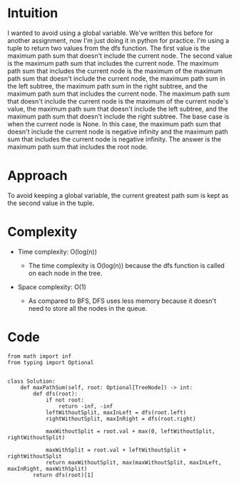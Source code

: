 # Intuition
I wanted to avoid using a global variable. We've written this before for another assignment, now I'm just doing
it in python for practice. I'm using a tuple to return two values from the dfs function. The first value is the
maximum path sum that doesn't include the current node. The second value is the maximum path sum that includes
the current node. The maximum path sum that includes the current node is the maximum of the maximum path sum
that doesn't include the current node, the maximum path sum in the left subtree, the maximum path sum in the
right subtree, and the maximum path sum that includes the current node. The maximum path sum that doesn't include
the current node is the maximum of the current node's value, the maximum path sum that doesn't include the left
subtree, and the maximum path sum that doesn't include the right subtree. The base case is when the current node
is None. In this case, the maximum path sum that doesn't include the current node is negative infinity and the
maximum path sum that includes the current node is negative infinity. The answer is the maximum path sum that
includes the root node.

# Approach
To avoid keeping a global variable, the current greatest path sum is kept as the second value in the tuple.

# Complexity
- Time complexity: O(log(n))
    - The time complexity is O(log(n)) because the dfs function is called on each node in the tree.

- Space complexity: O(1)
    - As compared to BFS, DFS uses less memory because it doesn't need to store all the nodes in the queue.

# Code
```
from math import inf
from typing import Optional


class Solution:
    def maxPathSum(self, root: Optional[TreeNode]) -> int:
        def dfs(root):
            if not root:
                return -inf, -inf
            leftWithoutSplit, maxInLeft = dfs(root.left)
            rightWithoutSplit, maxInRight = dfs(root.right)

            maxWithoutSplit = root.val + max(0, leftWithoutSplit, rightWithoutSplit)

            maxWithSplit = root.val + leftWithoutSplit + rightWithoutSplit
            return maxWithoutSplit, max(maxWithoutSplit, maxInLeft, maxInRight, maxWithSplit)
        return dfs(root)[1]

```